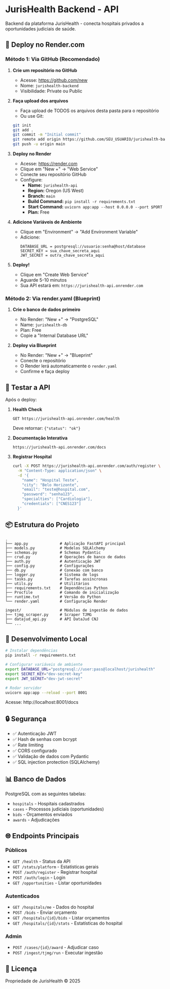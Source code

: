 # JurisHealth Backend - API

Backend da plataforma JurisHealth - conecta hospitais privados a oportunidades judiciais de saúde.

## 🚀 Deploy no Render.com

### Método 1: Via GitHub (Recomendado)

1. **Crie um repositório no GitHub**
   - Acesse: https://github.com/new
   - Nome: `jurishealth-backend`
   - Visibilidade: Private ou Public

2. **Faça upload dos arquivos**
   - Faça upload de TODOS os arquivos desta pasta para o repositório
   - Ou use Git:
   ```bash
   git init
   git add .
   git commit -m "Initial commit"
   git remote add origin https://github.com/SEU_USUARIO/jurishealth-backend.git
   git push -u origin main
   ```

3. **Deploy no Render**
   - Acesse: https://render.com
   - Clique em "New +" → "Web Service"
   - Conecte seu repositório GitHub
   - Configure:
     - **Name:** `jurishealth-api`
     - **Region:** Oregon (US West)
     - **Branch:** `main`
     - **Build Command:** `pip install -r requirements.txt`
     - **Start Command:** `uvicorn app:app --host 0.0.0.0 --port $PORT`
     - **Plan:** Free

4. **Adicione Variáveis de Ambiente**
   - Clique em "Environment" → "Add Environment Variable"
   - Adicione:
     ```
     DATABASE_URL = postgresql://usuario:senha@host/database
     SECRET_KEY = sua_chave_secreta_aqui
     JWT_SECRET = outra_chave_secreta_aqui
     ```

5. **Deploy!**
   - Clique em "Create Web Service"
   - Aguarde 5-10 minutos
   - Sua API estará em: `https://jurishealth-api.onrender.com`

### Método 2: Via render.yaml (Blueprint)

1. **Crie o banco de dados primeiro**
   - No Render: "New +" → "PostgreSQL"
   - Name: `jurishealth-db`
   - Plan: Free
   - Copie a "Internal Database URL"

2. **Deploy via Blueprint**
   - No Render: "New +" → "Blueprint"
   - Conecte o repositório
   - O Render lerá automaticamente o `render.yaml`
   - Confirme e faça deploy

## 🧪 Testar a API

Após o deploy:

1. **Health Check**
   ```
   GET https://jurishealth-api.onrender.com/health
   ```
   Deve retornar: `{"status": "ok"}`

2. **Documentação Interativa**
   ```
   https://jurishealth-api.onrender.com/docs
   ```

3. **Registrar Hospital**
   ```bash
   curl -X POST https://jurishealth-api.onrender.com/auth/register \
     -H "Content-Type: application/json" \
     -d '{
       "name": "Hospital Teste",
       "city": "Belo Horizonte",
       "email": "teste@hospital.com",
       "password": "senha123",
       "specialties": ["Cardiologia"],
       "credentials": ["CNES123"]
     }'
   ```

## 📦 Estrutura do Projeto

```
.
├── app.py              # Aplicação FastAPI principal
├── models.py           # Modelos SQLAlchemy
├── schemas.py          # Schemas Pydantic
├── crud.py             # Operações de banco de dados
├── auth.py             # Autenticação JWT
├── config.py           # Configurações
├── db.py               # Conexão com banco
├── logger.py           # Sistema de logs
├── tasks.py            # Tarefas assíncronas
├── utils.py            # Utilitários
├── requirements.txt    # Dependências Python
├── Procfile            # Comando de inicialização
├── runtime.txt         # Versão do Python
└── render.yaml         # Configuração Render

ingest/                 # Módulos de ingestão de dados
├── tjmg_scraper.py     # Scraper TJMG
├── datajud_api.py      # API DataJud CNJ
└── ...
```

## 🔧 Desenvolvimento Local

```bash
# Instalar dependências
pip install -r requirements.txt

# Configurar variáveis de ambiente
export DATABASE_URL="postgresql://user:pass@localhost/jurishealth"
export SECRET_KEY="dev-secret-key"
export JWT_SECRET="dev-jwt-secret"

# Rodar servidor
uvicorn app:app --reload --port 8001
```

Acesse: http://localhost:8001/docs

## 🔒 Segurança

- ✅ Autenticação JWT
- ✅ Hash de senhas com bcrypt
- ✅ Rate limiting
- ✅ CORS configurado
- ✅ Validação de dados com Pydantic
- ✅ SQL injection protection (SQLAlchemy)

## 📊 Banco de Dados

PostgreSQL com as seguintes tabelas:
- `hospitals` - Hospitais cadastrados
- `cases` - Processos judiciais (oportunidades)
- `bids` - Orçamentos enviados
- `awards` - Adjudicações

## 🌐 Endpoints Principais

### Públicos
- `GET /health` - Status da API
- `GET /stats/platform` - Estatísticas gerais
- `POST /auth/register` - Registrar hospital
- `POST /auth/login` - Login
- `GET /opportunities` - Listar oportunidades

### Autenticados
- `GET /hospitals/me` - Dados do hospital
- `POST /bids` - Enviar orçamento
- `GET /hospitals/{id}/bids` - Listar orçamentos
- `GET /hospitals/{id}/stats` - Estatísticas do hospital

### Admin
- `POST /cases/{id}/award` - Adjudicar caso
- `POST /ingest/tjmg/run` - Executar ingestão

## 📝 Licença

Propriedade de JurisHealth © 2025


